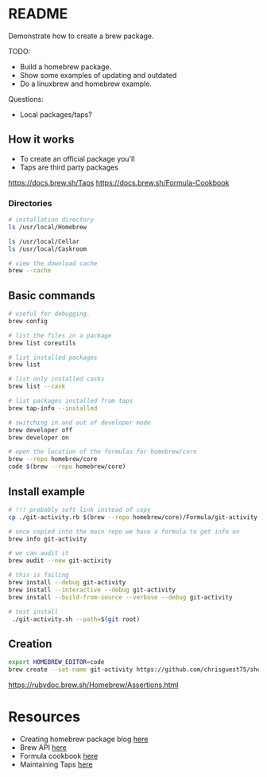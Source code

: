 # README
Demonstrate how to create a brew package. 

TODO:
* Build a homebrew package.
* Show some examples of updating and outdated
* Do a linuxbrew and homebrew example.  

Questions:
* Local packages/taps?

## How it works
* To create an official package you'll 
* Taps are third party packages

https://docs.brew.sh/Taps
https://docs.brew.sh/Formula-Cookbook

### Directories
```sh
# installation directory
ls /usr/local/Homebrew  

ls /usr/local/Cellar     
ls /usr/local/Caskroom

# view the download cache
brew --cache
```

## Basic commands
```sh
# useful for debugging.
brew config   

# list the files in a package
brew list coreutils  
```

```sh
# list installed packages 
brew list 

# list only installed casks
brew list --cask

# list packages installed from taps
brew tap-info --installed   
```

```sh
# switching in and out of developer mode
brew developer off
brew developer on 
```

```sh
# open the location of the formulas for homebrew/core
brew --repo homebrew/core        
code $(brew --repo homebrew/core)    
```
## Install example
```sh
# !!! probably soft link instead of copy 
cp ./git-activity.rb $(brew --repo homebrew/core)/Formula/git-activity.rb    

# once copied into the main repo we have a formula to get info on
brew info git-activity       

# we can audit it 
brew audit --new git-activity

# this is failing 
brew install --debug git-activity 
brew install --interactive --debug git-activity
brew install --build-from-source --verbose --debug git-activity

# test install
 ./git-activity.sh --path=$(git root) 

```


## Creation
```sh
export HOMEBREW_EDITOR=code
brew create --set-name git-activity https://github.com/chrisguest75/shell_examples/releases/download/0.0.1-f43376d/git-activity-release.tar.gz 
``` 


https://rubydoc.brew.sh/Homebrew/Assertions.html



# Resources 
* Creating homebrew package blog [here](https://medium.com/ballerina-techblog/how-to-create-your-own-homebrew-package-or-formula-8dfbf8e001d3)
* Brew API [here](https://rubydoc.brew.sh/Formula)
* Formula cookbook [here](https://docs.brew.sh/Formula-Cookbook)
* Maintaining Taps [here](https://docs.brew.sh/How-to-Create-and-Maintain-a-Tap)
